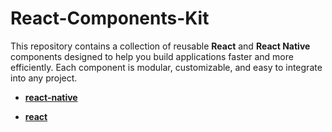 # React-Components-Kit

This repository contains a collection of reusable **React** and **React Native** components designed to help you build applications faster and more efficiently. Each component is modular, customizable, and easy to integrate into any project.


- [**react-native**](./react-native/README.md)

- [**react**](./react/README.md)
